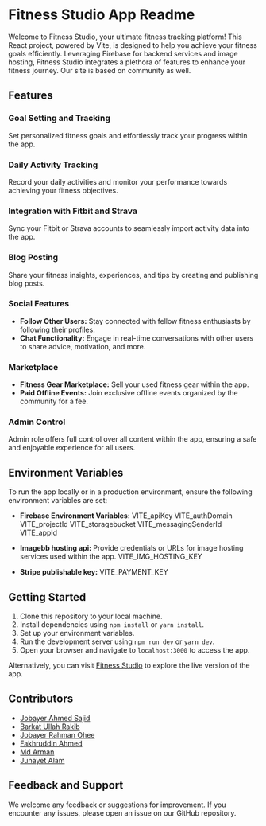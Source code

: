 # Fitness Studio App Readme

Welcome to Fitness Studio, your ultimate fitness tracking platform! This React project, powered by Vite, is designed to help you achieve your fitness goals efficiently. Leveraging Firebase for backend services and image hosting, Fitness Studio integrates a plethora of features to enhance your fitness journey. Our site is based on community as well.

## Features

### Goal Setting and Tracking

Set personalized fitness goals and effortlessly track your progress within the app.

### Daily Activity Tracking

Record your daily activities and monitor your performance towards achieving your fitness objectives.

### Integration with Fitbit and Strava

Sync your Fitbit or Strava accounts to seamlessly import activity data into the app.

### Blog Posting

Share your fitness insights, experiences, and tips by creating and publishing blog posts.

### Social Features

- **Follow Other Users:** Stay connected with fellow fitness enthusiasts by following their profiles.
- **Chat Functionality:** Engage in real-time conversations with other users to share advice, motivation, and more.

### Marketplace

- **Fitness Gear Marketplace:** Sell your used fitness gear within the app.
- **Paid Offline Events:** Join exclusive offline events organized by the community for a fee.

### Admin Control

Admin role offers full control over all content within the app, ensuring a safe and enjoyable experience for all users.

## Environment Variables

To run the app locally or in a production environment, ensure the following environment variables are set:

- **Firebase Environment Variables:**
  VITE_apiKey
  VITE_authDomain
  VITE_projectId
  VITE_storagebucket
  VITE_messagingSenderId
  VITE_appId

- **Imagebb hosting api:** Provide credentials or URLs for image hosting services used within the app.
  VITE_IMG_HOSTING_KEY

- **Stripe publishable key:**
  VITE_PAYMENT_KEY

## Getting Started

1. Clone this repository to your local machine.
2. Install dependencies using `npm install` or `yarn install`.
3. Set up your environment variables.
4. Run the development server using `npm run dev` or `yarn dev`.
5. Open your browser and navigate to `localhost:3000` to access the app.

Alternatively, you can visit [Fitness Studio](https://fitness-studio.surge.sh) to explore the live version of the app.

## Contributors

- [Jobayer Ahmed Sajid](https://github.com/Jubayer-Ahmed-Sajid)
- [ Barkat Ullah Rakib](https://github.com/Barkat-Ullah)
- [Jobayer Rahman Ohee ](https://github.com/JubayerRahman)
- [Fakhruddin Ahmed](https://github.com/Shovon96)
- [Md Arman ](https://github.com/Md-Arman01)
- [Junayet Alam ](https://github.com/junayet4o12)

## Feedback and Support

We welcome any feedback or suggestions for improvement. If you encounter any issues, please open an issue on our GitHub repository.
